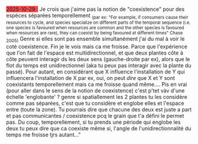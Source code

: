 <span style="background:#ff4d4f">2025-10-29 :</span> Je crois que j'aime pas la notion de "coexistence" pour des espèces séparées temporellement <sub>(par ex: "For example, if consumers cause their resources to cycle, and species specialize on different parts of the temporal sequence (i.e. one species is favoured when resources are common and the other species is favoured when resources are rare), they can coexist by being favoured at different times" Chase 2005)</sub>
Genre si elles sont pas ensemble simultanément j'ai du mal à voir le coté coexistence. Fin je le vois mais ca me froisse.
Parce que l'expérience que l'on fait de l'espace est multidirectionnel, et que deux plantes côte à côte peuvent interagir ds les deux sens (gauche-droite par ex), alors que le flot du temps est unidirectionnel (aka tu peux pas interagir avec la plante du passé). Pour autant, en considérant que X influence l'installation de Y qui influencera l'installation de X par ex, oui, on peut *dire* que X et Y sont coexistants temporellement mais ca me froisse quand même....
Pis en vrai (pour aller dans le sens de la notion de coexistence) c'est p'tet vàv d'une échelle 'englobante' ? genre si spatiallement les 2 plantes tu les considère comme pas séparées, c'est que tu considère et englobe elles et l'espace entre (toute la zone). Tu pourrais dire que chacune des deux est juste a part et pas communicantes / coexistence pcq le grain que t'a défini le permet pas. Du coup, temporellement, si tu prends une période qui englobe les deux tu peux dire que ca coexiste même si, l'angle de l'unidirectionnalité du temps me froisse tjrs autant..."
